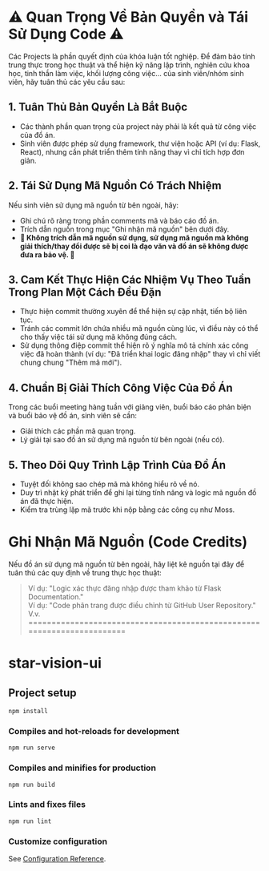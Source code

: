 # **⚠️ Quan Trọng Về Bản Quyền và Tái Sử Dụng Code ⚠️**
Các Projects là phần quyết định của khóa luận tốt nghiệp. Để đảm bảo tính trung thực trong học thuật và thể hiện kỹ năng lập trình, nghiên cứu khoa học, tinh thần làm việc, khối lượng công việc... của sinh viên/nhóm sinh viên, hãy tuân thủ các yêu cầu sau:

## **1. Tuân Thủ Bản Quyền Là Bắt Buộc**
- Các thành phần quan trọng của project này phải là kết quả từ công việc của đồ án.
- Sinh viên được phép sử dụng framework, thư viện hoặc API (ví dụ: Flask, React), nhưng cần phát triển thêm tính năng thay vì chỉ tích hợp đơn giản.
## **2. Tái Sử Dụng Mã Nguồn Có Trách Nhiệm**
Nếu sinh viên sử dụng mã nguồn từ bên ngoài, hãy:
- Ghi chú rõ ràng trong phần comments mã và báo cáo đồ án.
- Trích dẫn nguồn trong mục "Ghi nhận mã nguồn" bên dưới đây.
- **🔴 Không trích dẫn mã nguồn sử dụng, sử dụng mã nguồn mà không giải thích/thay đổi được sẽ bị coi là đạo văn và đồ án sẽ không được đưa ra bảo vệ. 🔴**
## **3. Cam Kết Thực Hiện Các Nhiệm Vụ Theo Tuần Trong Plan Một Cách Đều Đặn**
- Thực hiện commit thường xuyên để thể hiện sự cập nhật, tiến bộ liên tục.
- Tránh các commit lớn chứa nhiều mã nguồn cùng lúc, vì điều này có thể cho thấy việc tái sử dụng mã không đúng cách.
- Sử dụng thông điệp commit thể hiện rõ ý nghĩa mô tả chính xác công việc đã hoàn thành (ví dụ: "Đã triển khai logic đăng nhập" thay vì chỉ viết chung chung "Thêm mã mới").
## **4. Chuẩn Bị Giải Thích Công Việc Của Đồ Án**
Trong các buổi meeting hàng tuần với giảng viên, buổi báo cáo phản biện và buổi bảo vệ đồ án, sinh viên sẽ cần:
- Giải thích các phần mã quan trọng.
- Lý giải tại sao đồ án sử dụng mã nguồn từ bên ngoài (nếu có).
## **5. Theo Dõi Quy Trình Lập Trình Của Đồ Án**
- Tuyệt đối không sao chép mã mà không hiểu rõ về nó.
- Duy trì nhật ký phát triển để ghi lại từng tính năng và logic mã nguồn đồ án đã thực hiện.
- Kiểm tra trùng lặp mã trước khi nộp bằng các công cụ như Moss.
# **Ghi Nhận Mã Nguồn (Code Credits)**
Nếu đồ án sử dụng mã nguồn từ bên ngoài, hãy liệt kê nguồn tại đây để tuân thủ các quy định về trung thực học thuật:
> Ví dụ: "Logic xác thực đăng nhập được tham khảo từ Flask Documentation."  
> Ví dụ: "Code phân trang được điều chỉnh từ GitHub User Repository."  
> V.v.  
=======================================================================


# star-vision-ui

## Project setup
```
npm install
```

### Compiles and hot-reloads for development
```
npm run serve
```

### Compiles and minifies for production
```
npm run build
```

### Lints and fixes files
```
npm run lint
```

### Customize configuration
See [Configuration Reference](https://cli.vuejs.org/config/).
